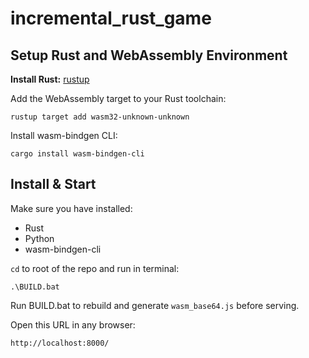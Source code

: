 # incremental_rust_game

## Setup Rust and WebAssembly Environment
**Install Rust:** [rustup](https://rustup.rs/)

Add the WebAssembly target to your Rust toolchain:

```
rustup target add wasm32-unknown-unknown
```
Install wasm-bindgen CLI:

```
cargo install wasm-bindgen-cli
```

## Install & Start
Make sure you have installed:
- Rust
- Python
- wasm-bindgen-cli

`cd` to root of the repo and run in terminal:
```
.\BUILD.bat
```
Run BUILD.bat to rebuild and generate `wasm_base64.js` before serving.

Open this URL in any browser:
```
http://localhost:8000/
```
